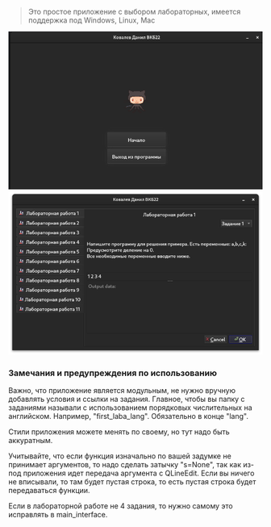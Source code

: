 > Это простое приложение с выбором лабораторных, имеется поддержка под Windows, Linux, Mac

![img.png](photo_description/img.png)
![img_1.png](photo_description/img_1.png)

### Замечания и предупреждения по использованию

Важно, что приложение является модульным, не нужно вручную добавлять условия и ссылки на задания.
Главное, чтобы вы папку с заданиями называли с использованием порядковых числительных на английском.
Например, "first_laba_lang". Обязательно в конце "lang".

Стили приложения можете менять по своему, но тут надо быть аккуратным.

Учитывайте, что если функция изначально по вашей задумке не принимает аргументов,
то надо сделать затычку "s=None", так как из-под приложения идет передача аргумента с QLineEdit.
Если вы ничего не вписывали, то там будет пустая строка, то есть пустая строка будет передаваться функции.

Если в лабораторной работе не 4 задания, то нужно самому это исправлять в main_interface. 
